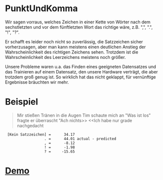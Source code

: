 # PunktUndKomma
Wir sagen vorraus, welches Zeichen in einer Kette von Wörter nach dem sechstletzten und vor dem fünftletzten Wort das richtige wäre, z.B. ",", ".", "!", "?".

Er schafft es leider noch nicht so zuverlässig, die Satzzeichen sicher vorherzusagen, aber man kann meistens einen deutlichen Anstieg der Wahrscheinlichkeit des richtigen Zeichens sehen. Trotzdem ist die Wahrscheinlichkeit des Leerzeichens meistens noch größer.

Unsere Probleme waren u.a. das Finden eines geeigneten Datensatzes und das Trainieren auf einem Datensatz, den unsere Hardware verträgt, die aber trotzdem groß genug ist. So wirklich hat das nicht geklappt, für vernünftige Ergebnisse bräuchten wir mehr.

# Beispiel

> Mir stießen Tränen in die Augen Tim schaute mich an "Was ist los" fragte er überrascht "Ach nichts>> <<Ich habe nur grade nachgedacht

```
 [Kein Satzzeichen] =      34.17 
                  . =      44.01 actual - predicted
                  , =      -8.12 
                  ! =      -1.98 
                  ? =     -15.65
```

# [Demo](http://punkt_und_komma.staging.inline.de/)
